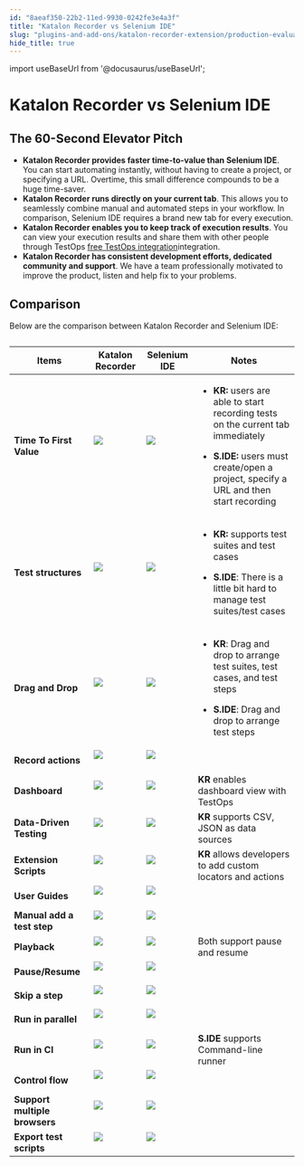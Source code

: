 ```yaml
---
id: "8aeaf350-22b2-11ed-9930-0242fe3e4a3f"
title: "Katalon Recorder vs Selenium IDE"
slug: "plugins-and-add-ons/katalon-recorder-extension/production-evaluation-center/katalon-recorder-vs-selenium-ide"
hide_title: true
---
```

import useBaseUrl from '@docusaurus/useBaseUrl';

    

# <a id="id_katalon-recorder-vs-selenium-ide" class="anchor_top_offset"/><a id="ariaid-title1" class="anchor_top_offset"/>Katalon Recorder vs Selenium IDE

    
    
  

## <a id="id_1" class="anchor_top_offset"/>The 60-Second Elevator Pitch

<ul xmlns="http://www.w3.org/1999/xhtml" className="ul"><li className="li"> <strong className="ph b">Katalon Recorder provides faster time-to-value than Selenium IDE</strong>. You can start automating instantly, without having to create a project, or specifying a URL. Overtime, this small difference compounds to be a huge time-saver.</li><li className="li"> <strong className="ph b">Katalon Recorder runs directly on your current tab</strong>. This allows you to seamlessly combine manual and automated steps in your workflow. In comparison, Selenium IDE requires a brand new tab for every execution.</li><li className="li"> <strong className="ph b">Katalon Recorder enables you to keep track of execution results</strong>. You can view your execution results and share them with other people through TestOps <a className="xref" href="/docs/plugins-and-add-ons/katalon-recorder-extension/get-your-job-done/execution-report/view-execution-reports-in-testops">free TestOps integration</a>integration.</li><li className="li"> <strong className="ph b">Katalon Recorder has consistent development efforts, dedicated community and support</strong>. We have a team professionally motivated to improve the product, listen and help fix to your problems.</li></ul> 
    

## <a id="id_2" class="anchor_top_offset"/>Comparison

    
      
<p xmlns="http://www.w3.org/1999/xhtml" className="p">Below are the comparison between Katalon Recorder and Selenium   IDE:</p> 
      
<table xmlns="http://www.w3.org/1999/xhtml" className="table anchor_top_offset" id="id_2__51936abb-4ca1-4aed-abc7-dbd7bb217aa6"><caption /><thead className="thead">     <tr className>       <th className="entry anchor_top_offset" id="id_2__51936abb-4ca1-4aed-abc7-dbd7bb217aa6__entry__1">         <strong className="ph b">Items</strong>       </th>       <th className="entry anchor_top_offset" id="id_2__51936abb-4ca1-4aed-abc7-dbd7bb217aa6__entry__2">         <strong className="ph b">Katalon Recorder</strong>       </th>       <th className="entry anchor_top_offset" id="id_2__51936abb-4ca1-4aed-abc7-dbd7bb217aa6__entry__3">         <strong className="ph b">Selenium IDE</strong>       </th>       <th className="entry anchor_top_offset" id="id_2__51936abb-4ca1-4aed-abc7-dbd7bb217aa6__entry__4">         <strong className="ph b">Notes</strong>       </th>     </tr>   </thead><tbody className="tbody">     <tr className>       <td className="entry" headers="id_2__51936abb-4ca1-4aed-abc7-dbd7bb217aa6__entry__1 id_2__51936abb-4ca1-4aed-abc7-dbd7bb217aa6__entry__2 id_2__51936abb-4ca1-4aed-abc7-dbd7bb217aa6__entry__3 id_2__51936abb-4ca1-4aed-abc7-dbd7bb217aa6__entry__4 ">         <strong className="ph b">Time To First Value</strong>       </td>       <td className="entry" headers="id_2__51936abb-4ca1-4aed-abc7-dbd7bb217aa6__entry__1 id_2__51936abb-4ca1-4aed-abc7-dbd7bb217aa6__entry__2 id_2__51936abb-4ca1-4aed-abc7-dbd7bb217aa6__entry__3 id_2__51936abb-4ca1-4aed-abc7-dbd7bb217aa6__entry__4 ">         <img className="image" src={useBaseUrl("https://raw.githubusercontent.com/katalon-studio/docs-images/master/katalon-recorder/docs/jtbd/katalon-recorder-vs-selenium-ide/image1.png")} /><br /><br />       </td>       <td className="entry" headers="id_2__51936abb-4ca1-4aed-abc7-dbd7bb217aa6__entry__1 id_2__51936abb-4ca1-4aed-abc7-dbd7bb217aa6__entry__2 id_2__51936abb-4ca1-4aed-abc7-dbd7bb217aa6__entry__3 id_2__51936abb-4ca1-4aed-abc7-dbd7bb217aa6__entry__4 ">         <img className="image" src={useBaseUrl("https://raw.githubusercontent.com/katalon-studio/docs-images/master/katalon-recorder/docs/jtbd/katalon-recorder-vs-selenium-ide/image2.png")} /><br /><br />       </td>       <td className="entry" headers="id_2__51936abb-4ca1-4aed-abc7-dbd7bb217aa6__entry__1 id_2__51936abb-4ca1-4aed-abc7-dbd7bb217aa6__entry__2 id_2__51936abb-4ca1-4aed-abc7-dbd7bb217aa6__entry__3 id_2__51936abb-4ca1-4aed-abc7-dbd7bb217aa6__entry__4 ">         <ul className="ul">           <li className="li">             <p className="p">               <strong className="ph b">KR:</strong> users are able to start recording tests on               the current tab immediately</p>           </li>           <li className="li">             <p className="p">               <strong className="ph b">S.IDE:</strong> users must create/open a project,               specify a URL and then start recording</p>           </li>         </ul>       </td>     </tr>     <tr className>       <td className="entry" headers="id_2__51936abb-4ca1-4aed-abc7-dbd7bb217aa6__entry__1 id_2__51936abb-4ca1-4aed-abc7-dbd7bb217aa6__entry__2 id_2__51936abb-4ca1-4aed-abc7-dbd7bb217aa6__entry__3 id_2__51936abb-4ca1-4aed-abc7-dbd7bb217aa6__entry__4 ">         <strong className="ph b">Test structures</strong>       </td>       <td className="entry" headers="id_2__51936abb-4ca1-4aed-abc7-dbd7bb217aa6__entry__1 id_2__51936abb-4ca1-4aed-abc7-dbd7bb217aa6__entry__2 id_2__51936abb-4ca1-4aed-abc7-dbd7bb217aa6__entry__3 id_2__51936abb-4ca1-4aed-abc7-dbd7bb217aa6__entry__4 ">         <img className="image" src={useBaseUrl("https://raw.githubusercontent.com/katalon-studio/docs-images/master/katalon-recorder/docs/jtbd/katalon-recorder-vs-selenium-ide/image1.png")} /><br /><br />       </td>       <td className="entry" headers="id_2__51936abb-4ca1-4aed-abc7-dbd7bb217aa6__entry__1 id_2__51936abb-4ca1-4aed-abc7-dbd7bb217aa6__entry__2 id_2__51936abb-4ca1-4aed-abc7-dbd7bb217aa6__entry__3 id_2__51936abb-4ca1-4aed-abc7-dbd7bb217aa6__entry__4 ">         <img className="image" src={useBaseUrl("https://raw.githubusercontent.com/katalon-studio/docs-images/master/katalon-recorder/docs/jtbd/katalon-recorder-vs-selenium-ide/image2.png")} /><br /><br />       </td>       <td className="entry" headers="id_2__51936abb-4ca1-4aed-abc7-dbd7bb217aa6__entry__1 id_2__51936abb-4ca1-4aed-abc7-dbd7bb217aa6__entry__2 id_2__51936abb-4ca1-4aed-abc7-dbd7bb217aa6__entry__3 id_2__51936abb-4ca1-4aed-abc7-dbd7bb217aa6__entry__4 ">         <ul className="ul">           <li className="li">             <p className="p">               <strong className="ph b">KR:</strong> supports test suites and test cases</p>           </li>           <li className="li">             <p className="p">               <strong className="ph b">S.IDE</strong>: There is a little bit hard to manage               test suites/test cases</p>           </li>         </ul>       </td>     </tr>     <tr className>       <td className="entry" headers="id_2__51936abb-4ca1-4aed-abc7-dbd7bb217aa6__entry__1 id_2__51936abb-4ca1-4aed-abc7-dbd7bb217aa6__entry__2 id_2__51936abb-4ca1-4aed-abc7-dbd7bb217aa6__entry__3 id_2__51936abb-4ca1-4aed-abc7-dbd7bb217aa6__entry__4 ">         <strong className="ph b">Drag and Drop</strong>       </td>       <td className="entry" headers="id_2__51936abb-4ca1-4aed-abc7-dbd7bb217aa6__entry__1 id_2__51936abb-4ca1-4aed-abc7-dbd7bb217aa6__entry__2 id_2__51936abb-4ca1-4aed-abc7-dbd7bb217aa6__entry__3 id_2__51936abb-4ca1-4aed-abc7-dbd7bb217aa6__entry__4 ">         <img className="image" src={useBaseUrl("https://raw.githubusercontent.com/katalon-studio/docs-images/master/katalon-recorder/docs/jtbd/katalon-recorder-vs-selenium-ide/image1.png")} /><br /><br />       </td>       <td className="entry" headers="id_2__51936abb-4ca1-4aed-abc7-dbd7bb217aa6__entry__1 id_2__51936abb-4ca1-4aed-abc7-dbd7bb217aa6__entry__2 id_2__51936abb-4ca1-4aed-abc7-dbd7bb217aa6__entry__3 id_2__51936abb-4ca1-4aed-abc7-dbd7bb217aa6__entry__4 ">         <img className="image" src={useBaseUrl("https://raw.githubusercontent.com/katalon-studio/docs-images/master/katalon-recorder/docs/jtbd/katalon-recorder-vs-selenium-ide/image2.png")} /><br /><br />       </td>       <td className="entry" headers="id_2__51936abb-4ca1-4aed-abc7-dbd7bb217aa6__entry__1 id_2__51936abb-4ca1-4aed-abc7-dbd7bb217aa6__entry__2 id_2__51936abb-4ca1-4aed-abc7-dbd7bb217aa6__entry__3 id_2__51936abb-4ca1-4aed-abc7-dbd7bb217aa6__entry__4 ">         <ul className="ul">           <li className="li">             <p className="p">               <strong className="ph b">KR</strong>: Drag and drop to arrange test suites, test               cases, and test steps</p>           </li>           <li className="li">             <p className="p">               <strong className="ph b">S.IDE</strong>: Drag and drop to arrange test steps</p>           </li>         </ul>       </td>     </tr>     <tr className>       <td className="entry" headers="id_2__51936abb-4ca1-4aed-abc7-dbd7bb217aa6__entry__1 id_2__51936abb-4ca1-4aed-abc7-dbd7bb217aa6__entry__2 id_2__51936abb-4ca1-4aed-abc7-dbd7bb217aa6__entry__3 id_2__51936abb-4ca1-4aed-abc7-dbd7bb217aa6__entry__4 ">         <strong className="ph b">Record actions</strong>       </td>       <td className="entry" headers="id_2__51936abb-4ca1-4aed-abc7-dbd7bb217aa6__entry__1 id_2__51936abb-4ca1-4aed-abc7-dbd7bb217aa6__entry__2 id_2__51936abb-4ca1-4aed-abc7-dbd7bb217aa6__entry__3 id_2__51936abb-4ca1-4aed-abc7-dbd7bb217aa6__entry__4 ">         <img className="image" src={useBaseUrl("https://raw.githubusercontent.com/katalon-studio/docs-images/master/katalon-recorder/docs/jtbd/katalon-recorder-vs-selenium-ide/image1.png")} /><br /><br />       </td>       <td className="entry" headers="id_2__51936abb-4ca1-4aed-abc7-dbd7bb217aa6__entry__1 id_2__51936abb-4ca1-4aed-abc7-dbd7bb217aa6__entry__2 id_2__51936abb-4ca1-4aed-abc7-dbd7bb217aa6__entry__3 id_2__51936abb-4ca1-4aed-abc7-dbd7bb217aa6__entry__4 ">         <img className="image" src={useBaseUrl("https://raw.githubusercontent.com/katalon-studio/docs-images/master/katalon-recorder/docs/jtbd/katalon-recorder-vs-selenium-ide/image1.png")} /><br /><br />       </td>       <td className="entry" headers="id_2__51936abb-4ca1-4aed-abc7-dbd7bb217aa6__entry__1 id_2__51936abb-4ca1-4aed-abc7-dbd7bb217aa6__entry__2 id_2__51936abb-4ca1-4aed-abc7-dbd7bb217aa6__entry__3 id_2__51936abb-4ca1-4aed-abc7-dbd7bb217aa6__entry__4 ">       </td></tr>     <tr className>       <td className="entry" headers="id_2__51936abb-4ca1-4aed-abc7-dbd7bb217aa6__entry__1 id_2__51936abb-4ca1-4aed-abc7-dbd7bb217aa6__entry__2 id_2__51936abb-4ca1-4aed-abc7-dbd7bb217aa6__entry__3 id_2__51936abb-4ca1-4aed-abc7-dbd7bb217aa6__entry__4 ">         <strong className="ph b">Dashboard</strong>       </td>       <td className="entry" headers="id_2__51936abb-4ca1-4aed-abc7-dbd7bb217aa6__entry__1 id_2__51936abb-4ca1-4aed-abc7-dbd7bb217aa6__entry__2 id_2__51936abb-4ca1-4aed-abc7-dbd7bb217aa6__entry__3 id_2__51936abb-4ca1-4aed-abc7-dbd7bb217aa6__entry__4 ">         <img className="image" src={useBaseUrl("https://raw.githubusercontent.com/katalon-studio/docs-images/master/katalon-recorder/docs/jtbd/katalon-recorder-vs-selenium-ide/image1.png")} /><br /><br />       </td>       <td className="entry" headers="id_2__51936abb-4ca1-4aed-abc7-dbd7bb217aa6__entry__1 id_2__51936abb-4ca1-4aed-abc7-dbd7bb217aa6__entry__2 id_2__51936abb-4ca1-4aed-abc7-dbd7bb217aa6__entry__3 id_2__51936abb-4ca1-4aed-abc7-dbd7bb217aa6__entry__4 ">         <img className="image" src={useBaseUrl("https://raw.githubusercontent.com/katalon-studio/docs-images/master/katalon-recorder/docs/jtbd/katalon-recorder-vs-selenium-ide/image3.png")} /><br /><br />       </td>       <td className="entry" headers="id_2__51936abb-4ca1-4aed-abc7-dbd7bb217aa6__entry__1 id_2__51936abb-4ca1-4aed-abc7-dbd7bb217aa6__entry__2 id_2__51936abb-4ca1-4aed-abc7-dbd7bb217aa6__entry__3 id_2__51936abb-4ca1-4aed-abc7-dbd7bb217aa6__entry__4 ">         <strong className="ph b">KR</strong> enables dashboard view with TestOps</td>     </tr>     <tr className>       <td className="entry" headers="id_2__51936abb-4ca1-4aed-abc7-dbd7bb217aa6__entry__1 id_2__51936abb-4ca1-4aed-abc7-dbd7bb217aa6__entry__2 id_2__51936abb-4ca1-4aed-abc7-dbd7bb217aa6__entry__3 id_2__51936abb-4ca1-4aed-abc7-dbd7bb217aa6__entry__4 ">         <strong className="ph b">Data-Driven Testing</strong>       </td>       <td className="entry" headers="id_2__51936abb-4ca1-4aed-abc7-dbd7bb217aa6__entry__1 id_2__51936abb-4ca1-4aed-abc7-dbd7bb217aa6__entry__2 id_2__51936abb-4ca1-4aed-abc7-dbd7bb217aa6__entry__3 id_2__51936abb-4ca1-4aed-abc7-dbd7bb217aa6__entry__4 ">         <img className="image" src={useBaseUrl("https://raw.githubusercontent.com/katalon-studio/docs-images/master/katalon-recorder/docs/jtbd/katalon-recorder-vs-selenium-ide/image1.png")} /><br /><br />       </td>       <td className="entry" headers="id_2__51936abb-4ca1-4aed-abc7-dbd7bb217aa6__entry__1 id_2__51936abb-4ca1-4aed-abc7-dbd7bb217aa6__entry__2 id_2__51936abb-4ca1-4aed-abc7-dbd7bb217aa6__entry__3 id_2__51936abb-4ca1-4aed-abc7-dbd7bb217aa6__entry__4 ">         <img className="image" src={useBaseUrl("https://raw.githubusercontent.com/katalon-studio/docs-images/master/katalon-recorder/docs/jtbd/katalon-recorder-vs-selenium-ide/image3.png")} /><br /><br />       </td>       <td className="entry" headers="id_2__51936abb-4ca1-4aed-abc7-dbd7bb217aa6__entry__1 id_2__51936abb-4ca1-4aed-abc7-dbd7bb217aa6__entry__2 id_2__51936abb-4ca1-4aed-abc7-dbd7bb217aa6__entry__3 id_2__51936abb-4ca1-4aed-abc7-dbd7bb217aa6__entry__4 ">         <strong className="ph b">KR</strong> supports CSV, JSON as data sources</td>     </tr>     <tr className>       <td className="entry" headers="id_2__51936abb-4ca1-4aed-abc7-dbd7bb217aa6__entry__1 id_2__51936abb-4ca1-4aed-abc7-dbd7bb217aa6__entry__2 id_2__51936abb-4ca1-4aed-abc7-dbd7bb217aa6__entry__3 id_2__51936abb-4ca1-4aed-abc7-dbd7bb217aa6__entry__4 ">         <strong className="ph b">Extension Scripts</strong>       </td>       <td className="entry" headers="id_2__51936abb-4ca1-4aed-abc7-dbd7bb217aa6__entry__1 id_2__51936abb-4ca1-4aed-abc7-dbd7bb217aa6__entry__2 id_2__51936abb-4ca1-4aed-abc7-dbd7bb217aa6__entry__3 id_2__51936abb-4ca1-4aed-abc7-dbd7bb217aa6__entry__4 ">         <img className="image" src={useBaseUrl("https://raw.githubusercontent.com/katalon-studio/docs-images/master/katalon-recorder/docs/jtbd/katalon-recorder-vs-selenium-ide/image1.png")} /><br /><br />       </td>       <td className="entry" headers="id_2__51936abb-4ca1-4aed-abc7-dbd7bb217aa6__entry__1 id_2__51936abb-4ca1-4aed-abc7-dbd7bb217aa6__entry__2 id_2__51936abb-4ca1-4aed-abc7-dbd7bb217aa6__entry__3 id_2__51936abb-4ca1-4aed-abc7-dbd7bb217aa6__entry__4 ">         <img className="image" src={useBaseUrl("https://raw.githubusercontent.com/katalon-studio/docs-images/master/katalon-recorder/docs/jtbd/katalon-recorder-vs-selenium-ide/image3.png")} /><br /><br />       </td>       <td className="entry" headers="id_2__51936abb-4ca1-4aed-abc7-dbd7bb217aa6__entry__1 id_2__51936abb-4ca1-4aed-abc7-dbd7bb217aa6__entry__2 id_2__51936abb-4ca1-4aed-abc7-dbd7bb217aa6__entry__3 id_2__51936abb-4ca1-4aed-abc7-dbd7bb217aa6__entry__4 ">         <strong className="ph b">KR</strong> allows developers to add custom locators         and actions</td>     </tr>     <tr className>       <td className="entry" headers="id_2__51936abb-4ca1-4aed-abc7-dbd7bb217aa6__entry__1 id_2__51936abb-4ca1-4aed-abc7-dbd7bb217aa6__entry__2 id_2__51936abb-4ca1-4aed-abc7-dbd7bb217aa6__entry__3 id_2__51936abb-4ca1-4aed-abc7-dbd7bb217aa6__entry__4 ">         <strong className="ph b">User Guides</strong>       </td>       <td className="entry" headers="id_2__51936abb-4ca1-4aed-abc7-dbd7bb217aa6__entry__1 id_2__51936abb-4ca1-4aed-abc7-dbd7bb217aa6__entry__2 id_2__51936abb-4ca1-4aed-abc7-dbd7bb217aa6__entry__3 id_2__51936abb-4ca1-4aed-abc7-dbd7bb217aa6__entry__4 ">         <img className="image" src={useBaseUrl("https://raw.githubusercontent.com/katalon-studio/docs-images/master/katalon-recorder/docs/jtbd/katalon-recorder-vs-selenium-ide/image1.png")} /><br /><br />       </td>       <td className="entry" headers="id_2__51936abb-4ca1-4aed-abc7-dbd7bb217aa6__entry__1 id_2__51936abb-4ca1-4aed-abc7-dbd7bb217aa6__entry__2 id_2__51936abb-4ca1-4aed-abc7-dbd7bb217aa6__entry__3 id_2__51936abb-4ca1-4aed-abc7-dbd7bb217aa6__entry__4 ">         <img className="image" src={useBaseUrl("https://raw.githubusercontent.com/katalon-studio/docs-images/master/katalon-recorder/docs/jtbd/katalon-recorder-vs-selenium-ide/image1.png")} /><br /><br />       </td>       <td className="entry" headers="id_2__51936abb-4ca1-4aed-abc7-dbd7bb217aa6__entry__1 id_2__51936abb-4ca1-4aed-abc7-dbd7bb217aa6__entry__2 id_2__51936abb-4ca1-4aed-abc7-dbd7bb217aa6__entry__3 id_2__51936abb-4ca1-4aed-abc7-dbd7bb217aa6__entry__4 ">       </td></tr>     <tr className>       <td className="entry" headers="id_2__51936abb-4ca1-4aed-abc7-dbd7bb217aa6__entry__1 id_2__51936abb-4ca1-4aed-abc7-dbd7bb217aa6__entry__2 id_2__51936abb-4ca1-4aed-abc7-dbd7bb217aa6__entry__3 id_2__51936abb-4ca1-4aed-abc7-dbd7bb217aa6__entry__4 ">         <strong className="ph b">Manual add a test step</strong>       </td>       <td className="entry" headers="id_2__51936abb-4ca1-4aed-abc7-dbd7bb217aa6__entry__1 id_2__51936abb-4ca1-4aed-abc7-dbd7bb217aa6__entry__2 id_2__51936abb-4ca1-4aed-abc7-dbd7bb217aa6__entry__3 id_2__51936abb-4ca1-4aed-abc7-dbd7bb217aa6__entry__4 ">         <img className="image" src={useBaseUrl("https://raw.githubusercontent.com/katalon-studio/docs-images/master/katalon-recorder/docs/jtbd/katalon-recorder-vs-selenium-ide/image1.png")} /><br /><br />       </td>       <td className="entry" headers="id_2__51936abb-4ca1-4aed-abc7-dbd7bb217aa6__entry__1 id_2__51936abb-4ca1-4aed-abc7-dbd7bb217aa6__entry__2 id_2__51936abb-4ca1-4aed-abc7-dbd7bb217aa6__entry__3 id_2__51936abb-4ca1-4aed-abc7-dbd7bb217aa6__entry__4 ">         <img className="image" src={useBaseUrl("https://raw.githubusercontent.com/katalon-studio/docs-images/master/katalon-recorder/docs/jtbd/katalon-recorder-vs-selenium-ide/image1.png")} /><br /><br />       </td>       <td className="entry" headers="id_2__51936abb-4ca1-4aed-abc7-dbd7bb217aa6__entry__1 id_2__51936abb-4ca1-4aed-abc7-dbd7bb217aa6__entry__2 id_2__51936abb-4ca1-4aed-abc7-dbd7bb217aa6__entry__3 id_2__51936abb-4ca1-4aed-abc7-dbd7bb217aa6__entry__4 ">       </td></tr>     <tr className>       <td className="entry" headers="id_2__51936abb-4ca1-4aed-abc7-dbd7bb217aa6__entry__1 id_2__51936abb-4ca1-4aed-abc7-dbd7bb217aa6__entry__2 id_2__51936abb-4ca1-4aed-abc7-dbd7bb217aa6__entry__3 id_2__51936abb-4ca1-4aed-abc7-dbd7bb217aa6__entry__4 ">         <strong className="ph b">Playback</strong>       </td>       <td className="entry" headers="id_2__51936abb-4ca1-4aed-abc7-dbd7bb217aa6__entry__1 id_2__51936abb-4ca1-4aed-abc7-dbd7bb217aa6__entry__2 id_2__51936abb-4ca1-4aed-abc7-dbd7bb217aa6__entry__3 id_2__51936abb-4ca1-4aed-abc7-dbd7bb217aa6__entry__4 ">         <img className="image" src={useBaseUrl("https://raw.githubusercontent.com/katalon-studio/docs-images/master/katalon-recorder/docs/jtbd/katalon-recorder-vs-selenium-ide/image1.png")} /><br /><br />       </td>       <td className="entry" headers="id_2__51936abb-4ca1-4aed-abc7-dbd7bb217aa6__entry__1 id_2__51936abb-4ca1-4aed-abc7-dbd7bb217aa6__entry__2 id_2__51936abb-4ca1-4aed-abc7-dbd7bb217aa6__entry__3 id_2__51936abb-4ca1-4aed-abc7-dbd7bb217aa6__entry__4 ">         <img className="image" src={useBaseUrl("https://raw.githubusercontent.com/katalon-studio/docs-images/master/katalon-recorder/docs/jtbd/katalon-recorder-vs-selenium-ide/image1.png")} /><br /><br />       </td>       <td className="entry" headers="id_2__51936abb-4ca1-4aed-abc7-dbd7bb217aa6__entry__1 id_2__51936abb-4ca1-4aed-abc7-dbd7bb217aa6__entry__2 id_2__51936abb-4ca1-4aed-abc7-dbd7bb217aa6__entry__3 id_2__51936abb-4ca1-4aed-abc7-dbd7bb217aa6__entry__4 ">Both support pause and resume</td>     </tr>     <tr className>       <td className="entry" headers="id_2__51936abb-4ca1-4aed-abc7-dbd7bb217aa6__entry__1 id_2__51936abb-4ca1-4aed-abc7-dbd7bb217aa6__entry__2 id_2__51936abb-4ca1-4aed-abc7-dbd7bb217aa6__entry__3 id_2__51936abb-4ca1-4aed-abc7-dbd7bb217aa6__entry__4 ">         <strong className="ph b">Pause/Resume</strong>       </td>       <td className="entry" headers="id_2__51936abb-4ca1-4aed-abc7-dbd7bb217aa6__entry__1 id_2__51936abb-4ca1-4aed-abc7-dbd7bb217aa6__entry__2 id_2__51936abb-4ca1-4aed-abc7-dbd7bb217aa6__entry__3 id_2__51936abb-4ca1-4aed-abc7-dbd7bb217aa6__entry__4 ">         <img className="image" src={useBaseUrl("https://raw.githubusercontent.com/katalon-studio/docs-images/master/katalon-recorder/docs/jtbd/katalon-recorder-vs-selenium-ide/image1.png")} /><br /><br />       </td>       <td className="entry" headers="id_2__51936abb-4ca1-4aed-abc7-dbd7bb217aa6__entry__1 id_2__51936abb-4ca1-4aed-abc7-dbd7bb217aa6__entry__2 id_2__51936abb-4ca1-4aed-abc7-dbd7bb217aa6__entry__3 id_2__51936abb-4ca1-4aed-abc7-dbd7bb217aa6__entry__4 ">         <img className="image" src={useBaseUrl("https://raw.githubusercontent.com/katalon-studio/docs-images/master/katalon-recorder/docs/jtbd/katalon-recorder-vs-selenium-ide/image1.png")} /><br /><br />       </td>       <td className="entry" headers="id_2__51936abb-4ca1-4aed-abc7-dbd7bb217aa6__entry__1 id_2__51936abb-4ca1-4aed-abc7-dbd7bb217aa6__entry__2 id_2__51936abb-4ca1-4aed-abc7-dbd7bb217aa6__entry__3 id_2__51936abb-4ca1-4aed-abc7-dbd7bb217aa6__entry__4 ">       </td></tr>     <tr className>       <td className="entry" headers="id_2__51936abb-4ca1-4aed-abc7-dbd7bb217aa6__entry__1 id_2__51936abb-4ca1-4aed-abc7-dbd7bb217aa6__entry__2 id_2__51936abb-4ca1-4aed-abc7-dbd7bb217aa6__entry__3 id_2__51936abb-4ca1-4aed-abc7-dbd7bb217aa6__entry__4 ">         <strong className="ph b">Skip a step</strong>       </td>       <td className="entry" headers="id_2__51936abb-4ca1-4aed-abc7-dbd7bb217aa6__entry__1 id_2__51936abb-4ca1-4aed-abc7-dbd7bb217aa6__entry__2 id_2__51936abb-4ca1-4aed-abc7-dbd7bb217aa6__entry__3 id_2__51936abb-4ca1-4aed-abc7-dbd7bb217aa6__entry__4 ">         <img className="image" src={useBaseUrl("https://raw.githubusercontent.com/katalon-studio/docs-images/master/katalon-recorder/docs/jtbd/katalon-recorder-vs-selenium-ide/image3.png")} /><br /><br />       </td>       <td className="entry" headers="id_2__51936abb-4ca1-4aed-abc7-dbd7bb217aa6__entry__1 id_2__51936abb-4ca1-4aed-abc7-dbd7bb217aa6__entry__2 id_2__51936abb-4ca1-4aed-abc7-dbd7bb217aa6__entry__3 id_2__51936abb-4ca1-4aed-abc7-dbd7bb217aa6__entry__4 ">         <img className="image" src={useBaseUrl("https://raw.githubusercontent.com/katalon-studio/docs-images/master/katalon-recorder/docs/jtbd/katalon-recorder-vs-selenium-ide/image1.png")} /><br /><br />       </td>       <td className="entry" headers="id_2__51936abb-4ca1-4aed-abc7-dbd7bb217aa6__entry__1 id_2__51936abb-4ca1-4aed-abc7-dbd7bb217aa6__entry__2 id_2__51936abb-4ca1-4aed-abc7-dbd7bb217aa6__entry__3 id_2__51936abb-4ca1-4aed-abc7-dbd7bb217aa6__entry__4 ">       </td></tr>     <tr className>       <td className="entry" headers="id_2__51936abb-4ca1-4aed-abc7-dbd7bb217aa6__entry__1 id_2__51936abb-4ca1-4aed-abc7-dbd7bb217aa6__entry__2 id_2__51936abb-4ca1-4aed-abc7-dbd7bb217aa6__entry__3 id_2__51936abb-4ca1-4aed-abc7-dbd7bb217aa6__entry__4 ">         <strong className="ph b">Run in parallel</strong>       </td>       <td className="entry" headers="id_2__51936abb-4ca1-4aed-abc7-dbd7bb217aa6__entry__1 id_2__51936abb-4ca1-4aed-abc7-dbd7bb217aa6__entry__2 id_2__51936abb-4ca1-4aed-abc7-dbd7bb217aa6__entry__3 id_2__51936abb-4ca1-4aed-abc7-dbd7bb217aa6__entry__4 ">         <img className="image" src={useBaseUrl("https://raw.githubusercontent.com/katalon-studio/docs-images/master/katalon-recorder/docs/jtbd/katalon-recorder-vs-selenium-ide/image3.png")} /><br /><br />       </td>       <td className="entry" headers="id_2__51936abb-4ca1-4aed-abc7-dbd7bb217aa6__entry__1 id_2__51936abb-4ca1-4aed-abc7-dbd7bb217aa6__entry__2 id_2__51936abb-4ca1-4aed-abc7-dbd7bb217aa6__entry__3 id_2__51936abb-4ca1-4aed-abc7-dbd7bb217aa6__entry__4 ">         <img className="image" src={useBaseUrl("https://raw.githubusercontent.com/katalon-studio/docs-images/master/katalon-recorder/docs/jtbd/katalon-recorder-vs-selenium-ide/image1.png")} /><br /><br />       </td>       <td className="entry" headers="id_2__51936abb-4ca1-4aed-abc7-dbd7bb217aa6__entry__1 id_2__51936abb-4ca1-4aed-abc7-dbd7bb217aa6__entry__2 id_2__51936abb-4ca1-4aed-abc7-dbd7bb217aa6__entry__3 id_2__51936abb-4ca1-4aed-abc7-dbd7bb217aa6__entry__4 ">       </td></tr>     <tr className>       <td className="entry" headers="id_2__51936abb-4ca1-4aed-abc7-dbd7bb217aa6__entry__1 id_2__51936abb-4ca1-4aed-abc7-dbd7bb217aa6__entry__2 id_2__51936abb-4ca1-4aed-abc7-dbd7bb217aa6__entry__3 id_2__51936abb-4ca1-4aed-abc7-dbd7bb217aa6__entry__4 ">         <strong className="ph b">Run in CI</strong>       </td>       <td className="entry" headers="id_2__51936abb-4ca1-4aed-abc7-dbd7bb217aa6__entry__1 id_2__51936abb-4ca1-4aed-abc7-dbd7bb217aa6__entry__2 id_2__51936abb-4ca1-4aed-abc7-dbd7bb217aa6__entry__3 id_2__51936abb-4ca1-4aed-abc7-dbd7bb217aa6__entry__4 ">         <img className="image" src={useBaseUrl("https://raw.githubusercontent.com/katalon-studio/docs-images/master/katalon-recorder/docs/jtbd/katalon-recorder-vs-selenium-ide/image3.png")} /><br /><br />       </td>       <td className="entry" headers="id_2__51936abb-4ca1-4aed-abc7-dbd7bb217aa6__entry__1 id_2__51936abb-4ca1-4aed-abc7-dbd7bb217aa6__entry__2 id_2__51936abb-4ca1-4aed-abc7-dbd7bb217aa6__entry__3 id_2__51936abb-4ca1-4aed-abc7-dbd7bb217aa6__entry__4 ">         <img className="image" src={useBaseUrl("https://raw.githubusercontent.com/katalon-studio/docs-images/master/katalon-recorder/docs/jtbd/katalon-recorder-vs-selenium-ide/image1.png")} /><br /><br />       </td>       <td className="entry" headers="id_2__51936abb-4ca1-4aed-abc7-dbd7bb217aa6__entry__1 id_2__51936abb-4ca1-4aed-abc7-dbd7bb217aa6__entry__2 id_2__51936abb-4ca1-4aed-abc7-dbd7bb217aa6__entry__3 id_2__51936abb-4ca1-4aed-abc7-dbd7bb217aa6__entry__4 ">         <strong className="ph b">S.IDE</strong> supports Command-line runner</td>     </tr>     <tr className>       <td className="entry" headers="id_2__51936abb-4ca1-4aed-abc7-dbd7bb217aa6__entry__1 id_2__51936abb-4ca1-4aed-abc7-dbd7bb217aa6__entry__2 id_2__51936abb-4ca1-4aed-abc7-dbd7bb217aa6__entry__3 id_2__51936abb-4ca1-4aed-abc7-dbd7bb217aa6__entry__4 ">         <strong className="ph b">Control flow</strong>       </td>       <td className="entry" headers="id_2__51936abb-4ca1-4aed-abc7-dbd7bb217aa6__entry__1 id_2__51936abb-4ca1-4aed-abc7-dbd7bb217aa6__entry__2 id_2__51936abb-4ca1-4aed-abc7-dbd7bb217aa6__entry__3 id_2__51936abb-4ca1-4aed-abc7-dbd7bb217aa6__entry__4 ">         <img className="image" src={useBaseUrl("https://raw.githubusercontent.com/katalon-studio/docs-images/master/katalon-recorder/docs/jtbd/katalon-recorder-vs-selenium-ide/image1.png")} /><br /><br />       </td>       <td className="entry" headers="id_2__51936abb-4ca1-4aed-abc7-dbd7bb217aa6__entry__1 id_2__51936abb-4ca1-4aed-abc7-dbd7bb217aa6__entry__2 id_2__51936abb-4ca1-4aed-abc7-dbd7bb217aa6__entry__3 id_2__51936abb-4ca1-4aed-abc7-dbd7bb217aa6__entry__4 ">         <img className="image" src={useBaseUrl("https://raw.githubusercontent.com/katalon-studio/docs-images/master/katalon-recorder/docs/jtbd/katalon-recorder-vs-selenium-ide/image1.png")} /><br /><br />       </td>       <td className="entry" headers="id_2__51936abb-4ca1-4aed-abc7-dbd7bb217aa6__entry__1 id_2__51936abb-4ca1-4aed-abc7-dbd7bb217aa6__entry__2 id_2__51936abb-4ca1-4aed-abc7-dbd7bb217aa6__entry__3 id_2__51936abb-4ca1-4aed-abc7-dbd7bb217aa6__entry__4 ">       </td></tr>     <tr className>       <td className="entry" headers="id_2__51936abb-4ca1-4aed-abc7-dbd7bb217aa6__entry__1 id_2__51936abb-4ca1-4aed-abc7-dbd7bb217aa6__entry__2 id_2__51936abb-4ca1-4aed-abc7-dbd7bb217aa6__entry__3 id_2__51936abb-4ca1-4aed-abc7-dbd7bb217aa6__entry__4 ">         <strong className="ph b">Support multiple browsers</strong>       </td>       <td className="entry" headers="id_2__51936abb-4ca1-4aed-abc7-dbd7bb217aa6__entry__1 id_2__51936abb-4ca1-4aed-abc7-dbd7bb217aa6__entry__2 id_2__51936abb-4ca1-4aed-abc7-dbd7bb217aa6__entry__3 id_2__51936abb-4ca1-4aed-abc7-dbd7bb217aa6__entry__4 ">         <img className="image" src={useBaseUrl("https://raw.githubusercontent.com/katalon-studio/docs-images/master/katalon-recorder/docs/jtbd/katalon-recorder-vs-selenium-ide/image1.png")} /><br /><br />       </td>       <td className="entry" headers="id_2__51936abb-4ca1-4aed-abc7-dbd7bb217aa6__entry__1 id_2__51936abb-4ca1-4aed-abc7-dbd7bb217aa6__entry__2 id_2__51936abb-4ca1-4aed-abc7-dbd7bb217aa6__entry__3 id_2__51936abb-4ca1-4aed-abc7-dbd7bb217aa6__entry__4 ">         <img className="image" src={useBaseUrl("https://raw.githubusercontent.com/katalon-studio/docs-images/master/katalon-recorder/docs/jtbd/katalon-recorder-vs-selenium-ide/image1.png")} /><br /><br />       </td>       <td className="entry" headers="id_2__51936abb-4ca1-4aed-abc7-dbd7bb217aa6__entry__1 id_2__51936abb-4ca1-4aed-abc7-dbd7bb217aa6__entry__2 id_2__51936abb-4ca1-4aed-abc7-dbd7bb217aa6__entry__3 id_2__51936abb-4ca1-4aed-abc7-dbd7bb217aa6__entry__4 ">       </td></tr>     <tr className>       <td className="entry" headers="id_2__51936abb-4ca1-4aed-abc7-dbd7bb217aa6__entry__1 id_2__51936abb-4ca1-4aed-abc7-dbd7bb217aa6__entry__2 id_2__51936abb-4ca1-4aed-abc7-dbd7bb217aa6__entry__3 id_2__51936abb-4ca1-4aed-abc7-dbd7bb217aa6__entry__4 ">         <strong className="ph b">Export test scripts</strong>       </td>       <td className="entry" headers="id_2__51936abb-4ca1-4aed-abc7-dbd7bb217aa6__entry__1 id_2__51936abb-4ca1-4aed-abc7-dbd7bb217aa6__entry__2 id_2__51936abb-4ca1-4aed-abc7-dbd7bb217aa6__entry__3 id_2__51936abb-4ca1-4aed-abc7-dbd7bb217aa6__entry__4 ">         <img className="image" src={useBaseUrl("https://raw.githubusercontent.com/katalon-studio/docs-images/master/katalon-recorder/docs/jtbd/katalon-recorder-vs-selenium-ide/image1.png")} /><br /><br />       </td>       <td className="entry" headers="id_2__51936abb-4ca1-4aed-abc7-dbd7bb217aa6__entry__1 id_2__51936abb-4ca1-4aed-abc7-dbd7bb217aa6__entry__2 id_2__51936abb-4ca1-4aed-abc7-dbd7bb217aa6__entry__3 id_2__51936abb-4ca1-4aed-abc7-dbd7bb217aa6__entry__4 ">         <img className="image" src={useBaseUrl("https://raw.githubusercontent.com/katalon-studio/docs-images/master/katalon-recorder/docs/jtbd/katalon-recorder-vs-selenium-ide/image1.png")} /><br /><br />       </td>       <td className="entry" headers="id_2__51936abb-4ca1-4aed-abc7-dbd7bb217aa6__entry__1 id_2__51936abb-4ca1-4aed-abc7-dbd7bb217aa6__entry__2 id_2__51936abb-4ca1-4aed-abc7-dbd7bb217aa6__entry__3 id_2__51936abb-4ca1-4aed-abc7-dbd7bb217aa6__entry__4 ">       </td></tr>   </tbody></table> 
    
  
